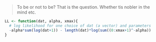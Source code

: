 > To be or not to be?
That is the question.
Whether tis nobler in the mind
etc.

~~~~~ R
LL <- function(dat, alpha, xmax){
  # log likelihood for one choice of dat (a vector) and parameters
  -alpha*sum(log(dat+1)) - length(dat)*log(sum((0:xmax+1)^-alpha))
}
~~~~~
